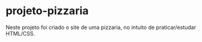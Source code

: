 # projeto-pizzaria
Neste projeto foi criado o site de uma pizzaria, no intuito de praticar/estudar HTML/CSS.
